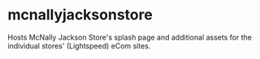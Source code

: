 # mcnallyjacksonstore

Hosts McNally Jackson Store's splash page and additional assets for the individual stores' (Lightspeed) eCom sites.
